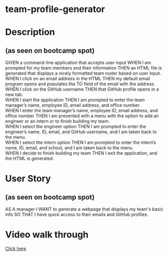 # team-profile-generator

# Description
## (as seen on bootcamp spot)
GIVEN a command-line application that accepts user input
WHEN I am prompted for my team members and their information
THEN an HTML file is generated that displays a nicely formatted team roster based on user input.
<br/>
WHEN I click on an email address in the HTML
THEN my default email program opens and populates the TO field of the email with the address.
<br/>
WHEN I click on the GitHub username
THEN that GitHub profile opens in a new tab.
<br/>
WHEN I start the application
THEN I am prompted to enter the team manager’s name, employee ID, email address, and office number.
<br/>
WHEN I enter the team manager’s name, employee ID, email address, and office number
THEN I am presented with a menu with the option to add an engineer or an intern or to finish building my team.
<br/>
WHEN I select the engineer option
THEN I am prompted to enter the engineer’s name, ID, email, and GitHub username, and I am taken back to the menu.
<br/>
WHEN I select the intern option
THEN I am prompted to enter the intern’s name, ID, email, and school, and I am taken back to the menu.
<br/>
WHEN I decide to finish building my team
THEN I exit the application, and the HTML is generated.
<br/>

# User Story
## (as seen on bootcamp spot)
AS A manager
I WANT to generate a webpage that displays my team's basic info
SO THAT I have quick access to their emails and GitHub profiles.

# Video walk through
[Click here](https://drive.google.com/file/d/1ZebS5-ksOHlR4gNxY8tY4Ehy5PPfOo9L/view)
